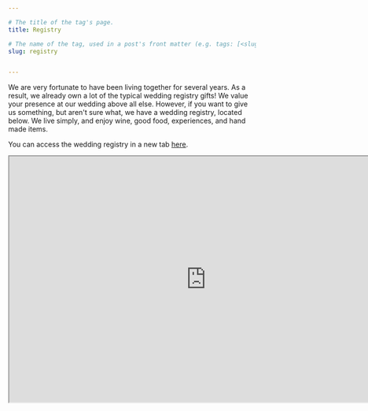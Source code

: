 ```yaml
---

# The title of the tag's page.
title: Registry

# The name of the tag, used in a post's front matter (e.g. tags: [<slug>]).
slug: registry


---
```


  We are very fortunate to have been living together for several years. As a result, we already own a lot of the typical wedding registry gifts! We value your presence at our wedding above all else. However, if you want to give us something, but aren't sure what, we have a wedding registry, located below. We live simply, and enjoy wine, good food, experiences, and hand made items.

You can access the wedding registry in a new tab [here](https://docs.google.com/spreadsheets/d/e/2PACX-1vT7EemueUERelXd09C6mdrCLkIhLB9XjqE_ZXjeXyQPdnwqKem-qVYIPdM60Z87E5rtsKEjf4p3YBKM/pubhtml?gid=850058996&single=true).

<iframe src="https://docs.google.com/spreadsheets/d/e/2PACX-1vT7EemueUERelXd09C6mdrCLkIhLB9XjqE_ZXjeXyQPdnwqKem-qVYIPdM60Z87E5rtsKEjf4p3YBKM/pubhtml?gid=850058996&amp;single=true&amp;widget=true&amp;headers=false" width="800" height="500"></iframe>